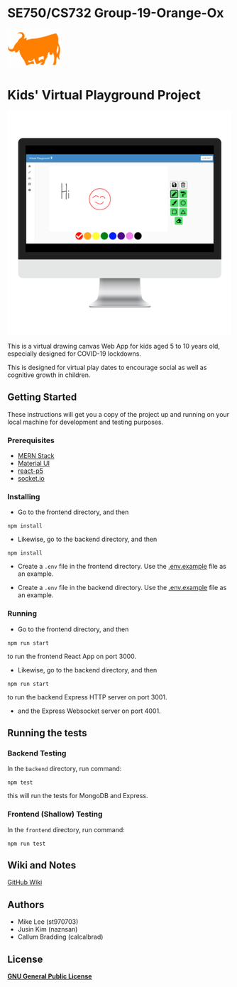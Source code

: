 # SE750/CS732 Group-19-Orange-Ox
<img src="./frontend/src/img/orange-ox.svg" alt="Orange_ox_logo" height="90">

# Kids' Virtual Playground Project
<img src="./img/Screenshot_imac_front.png" alt="App_screenshot" width="790">

This is a virtual drawing canvas Web App for kids aged 5 to 10 years old, especially designed for COVID-19 lockdowns.

This is designed for virtual play dates to encourage social as well as cognitive growth in children.

## Getting Started

These instructions will get you a copy of the project up and running on your local machine for development and testing purposes.

### Prerequisites

* [MERN Stack](https://www.mongodb.com/mern-stack)
* [Material UI](https://material-ui.com/)
* [react-p5](https://www.npmjs.com/package/react-p5)
* [socket.io](https://socket.io/)

### Installing

* Go to the frontend directory, and then
```
npm install
```
* Likewise, go to the backend directory, and then
```
npm install
```
* Create a `.env` file in the frontend directory.
Use the [.env.example](./frontend/.env.example) file as an example.

* Create a `.env` file in the backend directory.
Use the [.env.example](./backend/.env.example) file as an example.

### Running

* Go to the frontend directory, and then
```
npm run start
```
to run the frontend React App on port 3000.

* Likewise, go to the backend directory, and then
```
npm run start
```
to run the backend Express HTTP server on port 3001.
* and the Express Websocket server on port 4001.

## Running the tests

### Backend Testing
In the `backend` directory, run command:
```
npm test
```
this will run the tests for MongoDB and Express.

### Frontend (Shallow) Testing
In the `frontend` directory, run command:
```
npm run test
```

## Wiki and Notes
[GitHub Wiki](https://github.com/st970703/Group-19-Orange-Ox/wiki)

## Authors
* Mike Lee (st970703)
* Jusin Kim (naznsan)
* Callum Bradding (calcalbrad)

## License

[__GNU General Public License__](LICENSE)
